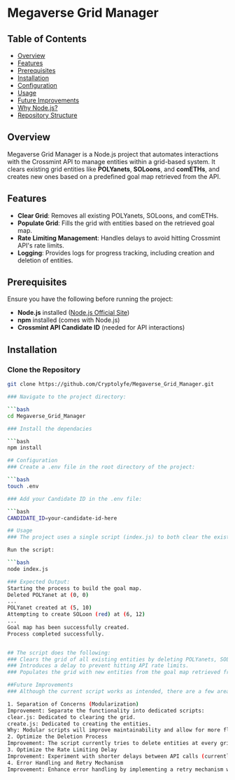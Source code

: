 # Megaverse Grid Manager

## Table of Contents
- [Overview](#overview)
- [Features](#features)
- [Prerequisites](#prerequisites)
- [Installation](#installation)
- [Configuration](#configuration)
- [Usage](#usage)
- [Future Improvements](#future-improvements)
- [Why Node.js?](#why-nodejs)
- [Repository Structure](#repository-structure)

## Overview
Megaverse Grid Manager is a Node.js project that automates interactions with the Crossmint API to manage entities within a grid-based system. It clears existing grid entities like **POLYanets**, **SOLoons**, and **comETHs**, and creates new ones based on a predefined goal map retrieved from the API.

## Features
- **Clear Grid**: Removes all existing POLYanets, SOLoons, and comETHs.
- **Populate Grid**: Fills the grid with entities based on the retrieved goal map.
- **Rate Limiting Management**: Handles delays to avoid hitting Crossmint API's rate limits.
- **Logging**: Provides logs for progress tracking, including creation and deletion of entities.

## Prerequisites
Ensure you have the following before running the project:
- **Node.js** installed ([Node.js Official Site](https://nodejs.org))
- **npm** installed (comes with Node.js)
- **Crossmint API Candidate ID** (needed for API interactions)

## Installation

### Clone the Repository


```bash
git clone https://github.com/Cryptolyfe/Megaverse_Grid_Manager.git

### Navigate to the project directory:

```bash
cd Megaverse_Grid_Manager

### Install the dependacies

```bash
npm install

## Configuration
### Create a .env file in the root directory of the project:

```bash
touch .env

### Add your Candidate ID in the .env file:

```bash
CANDIDATE_ID=your-candidate-id-here

## Usage
### The project uses a single script (index.js) to both clear the existing grid and populate it with new entities based on the goal map.

Run the script:

```bash
node index.js

### Expected Output:
Starting the process to build the goal map.
Deleted POLYanet at (0, 0)
...
POLYanet created at (5, 10)
Attempting to create SOLoon (red) at (6, 12)
...
Goal map has been successfully created.
Process completed successfully.


## The script does the following:
### Clears the grid of all existing entities by deleting POLYanets, SOLoons, and comETHs.
### Introduces a delay to prevent hitting API rate limits.
### Populates the grid with new entities from the goal map retrieved from the API.

##Future Improvements
### Although the current script works as intended, there are a few areas that can be optimized:

1. Separation of Concerns (Modularization)
Improvement: Separate the functionality into dedicated scripts:
clear.js: Dedicated to clearing the grid.
create.js: Dedicated to creating the entities.
Why: Modular scripts will improve maintainability and allow for more flexible testing and troubleshooting.
2. Optimize the Deletion Process
Improvement: The script currently tries to delete entities at every grid position, including empty spots marked as "SPACE". We could skip positions that are already "SPACE" to reduce unnecessary API calls.
3. Optimize the Rate Limiting Delay
Improvement: Experiment with shorter delays between API calls (currently set at 500ms for deletions and 1000ms for creations) to find the optimal balance between speed and avoiding rate limits.
4. Error Handling and Retry Mechanism
Improvement: Enhance error handling by implementing a retry mechanism when the script encounters rate limits or other transient API errors.
